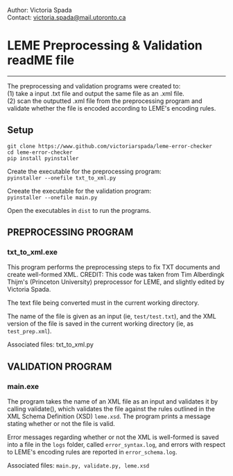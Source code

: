Author: Victoria Spada  
Contact: victoria.spada@mail.utoronto.ca

# LEME Preprocessing & Validation readME file
-------------------------------------------
The preprocessing and validation programs were created to:  
(1) take a input .txt file and output the same file as an .xml file.  
(2) scan the outputted .xml file from the preprocessing program and 
validate whether the file is encoded according to LEME's encoding rules.    

## Setup
`git clone https://www.github.com/victoriarspada/leme-error-checker`  
`cd leme-error-checker`  
`pip install pyinstaller`  
  
Create the executable for the preprocessing program:  
`pyinstaller --onefile txt_to_xml.py`  
  
Creeate the executable for the validation program:  
`pyinstaller --onefile main.py`  
  
Open the executables in `dist` to run the programs.  

## PREPROCESSING PROGRAM
### txt_to_xml.exe
This program performs the preprocessing steps to fix TXT documents and create well-formed XML.
CREDIT: This code was taken from Tim Alberdingk Thijm's (Princeton University) preprocessor for LEME, and slightly edited by Victoria Spada.  
  
The text file being converted must in the current working directory. 

The name of the file is given as an input (ie, `test/test.txt`), and the XML version of the file is saved in the current
working directory (ie, as `test_prep.xml`).  
  
Associated files: txt_to_xml.py  
  
## VALIDATION PROGRAM
### main.exe
The program takes the name of an XML file as an input and validates
it by calling validate(), which validates the file against the rules
outlined in the XML Schema Definition (XSD) `leme.xsd`. The program prints
a message stating whether or not the file is valid.   
  
Error messages regarding whether or not the XML is well-formed is saved into a file in the `logs` folder,
called `error_syntax.log`, and errors with respect to LEME's encoding rules are
reported in `error_schema.log`.  

Associated files: `main.py, validate.py, leme.xsd`
